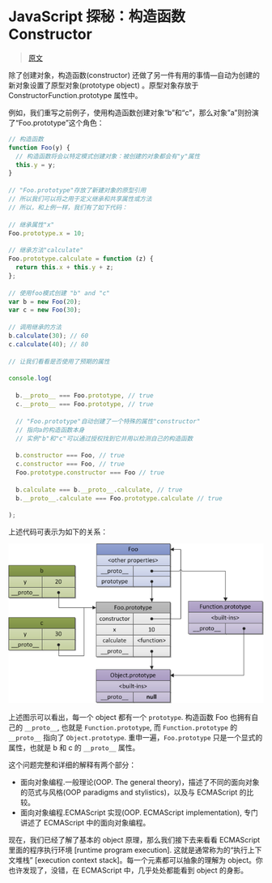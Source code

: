 # JavaScript 探秘：构造函数 Constructor

> [原文](https://web.archive.org/web/20210304031619/http://www.nowamagic.net/librarys/veda/detail/1642)

除了创建对象，构造函数(constructor) 还做了另一件有用的事情—自动为创建的新对象设置了原型对象(prototype object) 。原型对象存放于 ConstructorFunction.prototype 属性中。

例如，我们重写之前例子，使用构造函数创建对象“b”和“c”，那么对象”a”则扮演了“Foo.prototype”这个角色：

```js
// 构造函数
function Foo(y) {
  // 构造函数将会以特定模式创建对象：被创建的对象都会有"y"属性
  this.y = y;
}

// "Foo.prototype"存放了新建对象的原型引用
// 所以我们可以将之用于定义继承和共享属性或方法
// 所以，和上例一样，我们有了如下代码：

// 继承属性"x"
Foo.prototype.x = 10;

// 继承方法"calculate"
Foo.prototype.calculate = function (z) {
  return this.x + this.y + z;
};

// 使用foo模式创建 "b" and "c"
var b = new Foo(20);
var c = new Foo(30);

// 调用继承的方法
b.calculate(30); // 60
c.calculate(40); // 80

// 让我们看看是否使用了预期的属性

console.log(

  b.__proto__ === Foo.prototype, // true
  c.__proto__ === Foo.prototype, // true

  // "Foo.prototype"自动创建了一个特殊的属性"constructor"
  // 指向a的构造函数本身
  // 实例"b"和"c"可以通过授权找到它并用以检测自己的构造函数

  b.constructor === Foo, // true
  c.constructor === Foo, // true
  Foo.prototype.constructor === Foo // true

  b.calculate === b.__proto__.calculate, // true
  b.__proto__.calculate === Foo.prototype.calculate // true

);
```

上述代码可表示为如下的关系：

![构造函数与对象之间的关系](./images/2012_03_21_03.png)

上述图示可以看出，每一个 object 都有一个 `prototype`. 构造函数 Foo 也拥有自己的 `__proto__`, 也就是 `Function.prototype`, 而 `Function.prototype` 的 `__proto__` 指向了 `Object.prototype`. 重申一遍，`Foo.prototype` 只是一个显式的属性，也就是 b 和 c 的 `__proto__` 属性。

这个问题完整和详细的解释有两个部分：

- 面向对象编程.一般理论(OOP. The general theory)，描述了不同的面向对象的范式与风格(OOP paradigms and stylistics)，以及与 ECMAScript 的比较。
- 面向对象编程.ECMAScript 实现(OOP. ECMAScript implementation), 专门讲述了 ECMAScript 中的面向对象编程。

现在，我们已经了解了基本的 object 原理，那么我们接下去来看看 ECMAScript 里面的程序执行环境 [runtime program execution]. 这就是通常称为的“执行上下文堆栈” [execution context stack]。每一个元素都可以抽象的理解为 object。你也许发现了，没错，在 ECMAScript 中，几乎处处都能看到 object 的身影。
